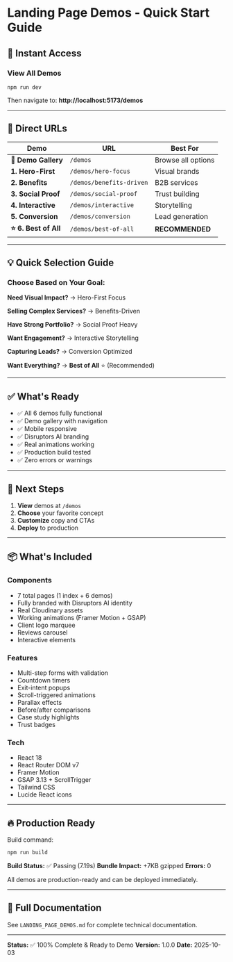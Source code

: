 # Landing Page Demos - Quick Start Guide

## 🚀 Instant Access

### View All Demos
```
npm run dev
```
Then navigate to: **http://localhost:5173/demos**

---

## 📍 Direct URLs

| Demo | URL | Best For |
|------|-----|----------|
| **🎨 Demo Gallery** | `/demos` | Browse all options |
| **1. Hero-First** | `/demos/hero-focus` | Visual brands |
| **2. Benefits** | `/demos/benefits-driven` | B2B services |
| **3. Social Proof** | `/demos/social-proof` | Trust building |
| **4. Interactive** | `/demos/interactive` | Storytelling |
| **5. Conversion** | `/demos/conversion` | Lead generation |
| **⭐ 6. Best of All** | `/demos/best-of-all` | **RECOMMENDED** |

---

## 💡 Quick Selection Guide

### Choose Based on Your Goal:

**Need Visual Impact?**
→ Hero-First Focus

**Selling Complex Services?**
→ Benefits-Driven

**Have Strong Portfolio?**
→ Social Proof Heavy

**Want Engagement?**
→ Interactive Storytelling

**Capturing Leads?**
→ Conversion Optimized

**Want Everything?**
→ **Best of All** ⭐ (Recommended)

---

## ✅ What's Ready

- ✅ All 6 demos fully functional
- ✅ Demo gallery with navigation
- ✅ Mobile responsive
- ✅ Disruptors AI branding
- ✅ Real animations working
- ✅ Production build tested
- ✅ Zero errors or warnings

---

## 🎯 Next Steps

1. **View** demos at `/demos`
2. **Choose** your favorite concept
3. **Customize** copy and CTAs
4. **Deploy** to production

---

## 📦 What's Included

### Components
- 7 total pages (1 index + 6 demos)
- Fully branded with Disruptors AI identity
- Real Cloudinary assets
- Working animations (Framer Motion + GSAP)
- Client logo marquee
- Reviews carousel
- Interactive elements

### Features
- Multi-step forms with validation
- Countdown timers
- Exit-intent popups
- Scroll-triggered animations
- Parallax effects
- Before/after comparisons
- Case study highlights
- Trust badges

### Tech
- React 18
- React Router DOM v7
- Framer Motion
- GSAP 3.13 + ScrollTrigger
- Tailwind CSS
- Lucide React icons

---

## 🔥 Production Ready

Build command:
```bash
npm run build
```

**Build Status:** ✅ Passing (7.19s)
**Bundle Impact:** +7KB gzipped
**Errors:** 0

All demos are production-ready and can be deployed immediately.

---

## 📖 Full Documentation

See `LANDING_PAGE_DEMOS.md` for complete technical documentation.

---

**Status:** ✅ 100% Complete & Ready to Demo
**Version:** 1.0.0
**Date:** 2025-10-03
